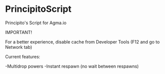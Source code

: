# PrincipitoScript
Principito's Script for Agma.io


IMPORTANT!

For a better experience, disable cache from Developer Tools (F12 and go to Network tab)


Current features:

-Multidrop powers
-Instant respawn (no wait between respawns)
